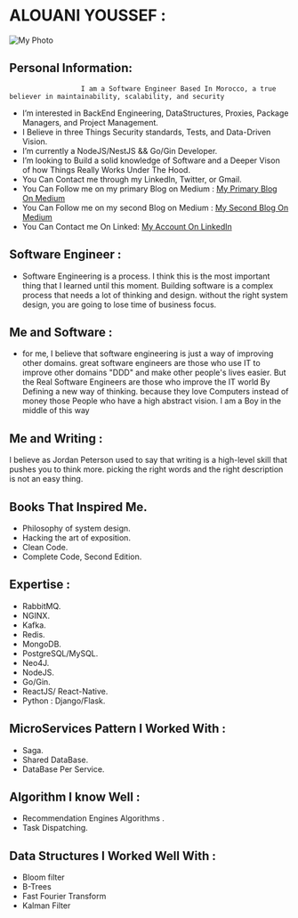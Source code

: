 # ALOUANI YOUSSEF : 
![My Photo ](https://miro.medium.com/fit/c/176/176/1*zMHxFUiKbWZRBInQa1EoSA.jpeg)

## Personal Information: 
                      I am a Software Engineer Based In Morocco, a true believer in maintainability, scalability, and security
                      
-  I’m interested in BackEnd Engineering, DataStructures, Proxies, Package Managers, and Project Management.  
-  I Believe in three Things Security standards, Tests, and  Data-Driven Vision.
-  I’m currently a NodeJS/NestJS && Go/Gin Developer.
-  I’m looking to Build a solid knowledge of Software and a Deeper Vison of how Things Really Works Under The Hood.
-  You Can Contact me through my LinkedIn, Twitter, or Gmail.
-  You Can Follow me on my primary Blog on Medium :
  <a href="https://alouani-youssef.medium.com/">My Primary Blog On Medium</a>
-  You Can Follow me on my second Blog on Medium :
  <a href="https://medium.com/@alouaniyoussef.dev/">My Second Blog On Medium</a> 
- You Can Contact me On Linked: 
 <a href="https://www.linkedin.com/in/alouani-youssef/">My Account On LinkedIn</a>


## Software Engineer :
- Software Engineering is a process. I think this is the most important thing that I learned until this moment. Building software is a complex process that needs a lot of thinking and design. without the right system design, you are going to lose time of business focus.

## Me and Software : 
- for me, I believe that software engineering is just a way of improving other domains. great software engineers are those who use IT to improve other domains "DDD" and make other people's lives easier. But the Real Software Engineers are those who improve the IT world By Defining a new way of thinking. because they love Computers instead of money those People who have a high abstract vision. I am a Boy in the middle of this way 

## Me and Writing :
I believe as Jordan Peterson used to say that writing is a high-level skill that pushes you to think more. picking the right words and the right description is not an easy thing. 

## Books That Inspired Me.
- Philosophy of system design.
- Hacking the art of exposition. 
- Clean Code.
- Complete Code, Second Edition.
 
## Expertise : 
- RabbitMQ. 
- NGINX.
- Kafka.
- Redis.
- MongoDB.
- PostgreSQL/MySQL.
- Neo4J.
- NodeJS.
- Go/Gin.
- ReactJS/ React-Native.
- Python : Django/Flask.
## MicroServices Pattern I Worked With : 
- Saga.
- Shared DataBase.
- DataBase Per Service.
## Algorithm I know Well  : 
- Recommendation Engines Algorithms .
- Task Dispatching.
## Data Structures I Worked Well With  : 
- Bloom filter
- B-Trees
- Fast Fourier Transform 
- Kalman Filter

